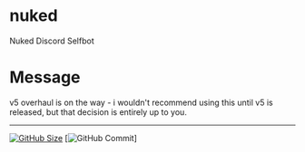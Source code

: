 # nuked
Nuked Discord Selfbot

# Message
v5 overhaul is on the way - i wouldn't recommend using this until v5 is released, but that decision is entirely up to you. 

---

[![GitHub Size](https://img.shields.io/github/repo-size/coital/nuked?style=flat-square)]()
[![GitHub Commit](https://img.shields.io/github/commit-activity/y/coital/nuked?style=flat-square)]

